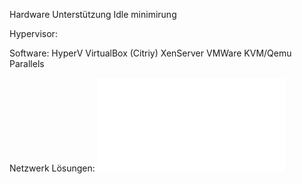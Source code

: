 Hardware Unterstützung 
Idle minimirung

Hypervisor:

Software:
HyperV
VirtualBox
(Citriy) XenServer
VMWare
KVM/Qemu
Parallels

Netzwerk Lösungen:
![Network Solution PDF](/ExtraFiles/PDF/02-VirtualNetworking.pdf)

 